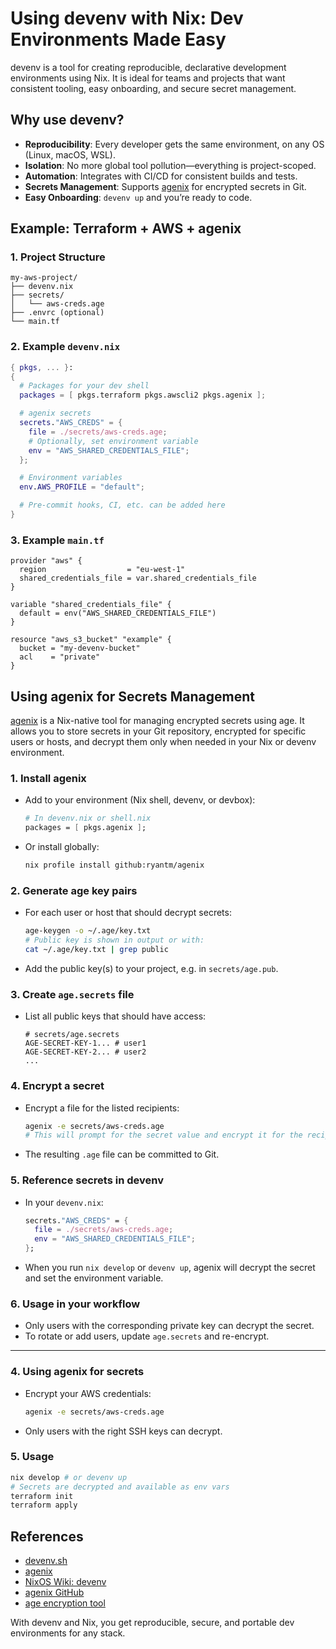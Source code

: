 # Using devenv with Nix: Dev Environments Made Easy

devenv is a tool for creating reproducible, declarative development environments using Nix. It is ideal for teams and projects that want consistent tooling, easy onboarding, and secure secret management.

## Why use devenv?
- **Reproducibility**: Every developer gets the same environment, on any OS (Linux, macOS, WSL).
- **Isolation**: No more global tool pollution—everything is project-scoped.
- **Automation**: Integrates with CI/CD for consistent builds and tests.
- **Secrets Management**: Supports [agenix](https://github.com/ryantm/agenix) for encrypted secrets in Git.
- **Easy Onboarding**: `devenv up` and you’re ready to code.

## Example: Terraform + AWS + agenix

### 1. Project Structure
```
my-aws-project/
├── devenv.nix
├── secrets/
│   └── aws-creds.age
├── .envrc (optional)
└── main.tf
```

### 2. Example `devenv.nix`
```nix
{ pkgs, ... }:
{
  # Packages for your dev shell
  packages = [ pkgs.terraform pkgs.awscli2 pkgs.agenix ];

  # agenix secrets
  secrets."AWS_CREDS" = {
    file = ./secrets/aws-creds.age;
    # Optionally, set environment variable
    env = "AWS_SHARED_CREDENTIALS_FILE";
  };

  # Environment variables
  env.AWS_PROFILE = "default";

  # Pre-commit hooks, CI, etc. can be added here
}
```

### 3. Example `main.tf`
```hcl
provider "aws" {
  region                  = "eu-west-1"
  shared_credentials_file = var.shared_credentials_file
}

variable "shared_credentials_file" {
  default = env("AWS_SHARED_CREDENTIALS_FILE")
}

resource "aws_s3_bucket" "example" {
  bucket = "my-devenv-bucket"
  acl    = "private"
}
```

## Using agenix for Secrets Management

[agenix](https://github.com/ryantm/agenix) is a Nix-native tool for managing encrypted secrets using age. It allows you to store secrets in your Git repository, encrypted for specific users or hosts, and decrypt them only when needed in your Nix or devenv environment.

### 1. Install agenix
- Add to your environment (Nix shell, devenv, or devbox):
  ```nix
  # In devenv.nix or shell.nix
  packages = [ pkgs.agenix ];
  ```
- Or install globally:
  ```bash
  nix profile install github:ryantm/agenix
  ```

### 2. Generate age key pairs
- For each user or host that should decrypt secrets:
  ```bash
  age-keygen -o ~/.age/key.txt
  # Public key is shown in output or with:
  cat ~/.age/key.txt | grep public
  ```
- Add the public key(s) to your project, e.g. in `secrets/age.pub`.

### 3. Create `age.secrets` file
- List all public keys that should have access:
  ```
  # secrets/age.secrets
  AGE-SECRET-KEY-1... # user1
  AGE-SECRET-KEY-2... # user2
  ...
  ```

### 4. Encrypt a secret
- Encrypt a file for the listed recipients:
  ```bash
  agenix -e secrets/aws-creds.age
  # This will prompt for the secret value and encrypt it for the recipients in age.secrets
  ```
- The resulting `.age` file can be committed to Git.

### 5. Reference secrets in devenv
- In your `devenv.nix`:
  ```nix
  secrets."AWS_CREDS" = {
    file = ./secrets/aws-creds.age;
    env = "AWS_SHARED_CREDENTIALS_FILE";
  };
  ```
- When you run `nix develop` or `devenv up`, agenix will decrypt the secret and set the environment variable.

### 6. Usage in your workflow
- Only users with the corresponding private key can decrypt the secret.
- To rotate or add users, update `age.secrets` and re-encrypt.

---

### 4. Using agenix for secrets
- Encrypt your AWS credentials:
  ```bash
  agenix -e secrets/aws-creds.age
  ```
- Only users with the right SSH keys can decrypt.

### 5. Usage
```bash
nix develop # or devenv up
# Secrets are decrypted and available as env vars
terraform init
terraform apply
```

## References
- [devenv.sh](https://devenv.sh/)
- [agenix](https://github.com/ryantm/agenix)
- [NixOS Wiki: devenv](https://nixos.wiki/wiki/Devenv)
- [agenix GitHub](https://github.com/ryantm/agenix)
- [age encryption tool](https://age-encryption.org/)

With devenv and Nix, you get reproducible, secure, and portable dev environments for any stack.
